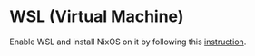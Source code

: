 # WSL (Virtual Machine)
Enable WSL and install NixOS on it by following this [instruction](https://nix-community.github.io/NixOS-WSL/install.html).